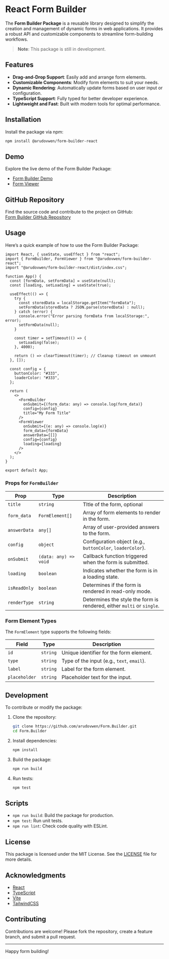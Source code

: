 
# React Form Builder

The **Form Builder Package** is a reusable library designed to simplify the creation and management of dynamic forms in web applications. It provides a robust API and customizable components to streamline form-building workflows.

> **Note**: This package is still in development.

## Features

- **Drag-and-Drop Support**: Easily add and arrange form elements.
- **Customizable Components**: Modify form elements to suit your needs.
- **Dynamic Rendering**: Automatically update forms based on user input or configuration.
- **TypeScript Support**: Fully typed for better developer experience.
- **Lightweight and Fast**: Built with modern tools for optimal performance.

## Installation

Install the package via npm:

```bash
npm install @arudovwen/form-builder-react
```

## Demo

Explore the live demo of the Form Builder Package:  
- [Form Builder Demo](https://form-builder-inky-nine.vercel.app/)  
- [Form Viewer](https://form-builder-inky-nine.vercel.app/viewer)

## GitHub Repository

Find the source code and contribute to the project on GitHub:  
[Form Builder GitHub Repository](https://github.com/arudovwen/Form.Builder)

## Usage

Here’s a quick example of how to use the Form Builder Package:

```tsx
import React, { useState, useEffect } from "react";
import { FormBuilder, FormViewer } from "@arudovwen/form-builder-react";
import "@arudovwen/form-builder-react/dist/index.css";

function App() {
  const [formData, setFormData] = useState(null);
  const [loading, setLoading] = useState(true);

  useEffect(() => {
    try {
      const storedData = localStorage.getItem("formData");
      setFormData(storedData ? JSON.parse(storedData) : null);
    } catch (error) {
      console.error("Error parsing formData from localStorage:", error);
      setFormData(null);
    }

    const timer = setTimeout(() => {
      setLoading(false);
    }, 4000);

    return () => clearTimeout(timer); // Cleanup timeout on unmount
  }, []);

  const config = {
    buttonColor: "#333",
    loaderColor: "#333",
  };

  return (
    <>
      <FormBuilder
        onSubmit={(form_data: any) => console.log(form_data)}
        config={config}
        title="My Form Title"
      />
      <FormViewer
        onSubmit={(e: any) => console.log(e)}
        form_data={formData}
        answerData={[]}
        config={config}
        loading={loading}
      />
    </>
  );
}

export default App;
```

### Props for `FormBuilder`

| Prop         | Type               | Description                                      |
|--------------|--------------------|--------------------------------------------------|
| `title`      | `string`           | TItle of the form, optional   |
| `form_data`  | `FormElement[]`    | Array of form elements to render in the form.   |
| `answerData` | `any[]`            | Array of user-provided answers to the form.     |
| `config`     | `object`           | Configuration object (e.g., `buttonColor`, `loaderColor`). |
| `onSubmit`   | `(data: any) => void` | Callback function triggered when the form is submitted. |
| `loading`    | `boolean`          | Indicates whether the form is in a loading state. |
| `isReadOnly` | `boolean`          | Determines if the form is rendered in read-only mode. |
| `renderType` | `string`           | Determines the style the form is rendered, either `multi` or `single`. |

### Form Element Types

The `FormElement` type supports the following fields:

| Field         | Type       | Description                              |
|---------------|------------|------------------------------------------|
| `id`          | `string`   | Unique identifier for the form element. |
| `type`        | `string`   | Type of the input (e.g., `text`, `email`). |
| `label`       | `string`   | Label for the form element.             |
| `placeholder` | `string`   | Placeholder text for the input.         |

## Development

To contribute or modify the package:

1. Clone the repository:

   ```bash
   git clone https://github.com/arudovwen/Form.Builder.git
   cd Form.Builder
   ```

2. Install dependencies:

   ```bash
   npm install
   ```

3. Build the package:

   ```bash
   npm run build
   ```

4. Run tests:

   ```bash
   npm test
   ```

## Scripts

- `npm run build`: Build the package for production.
- `npm test`: Run unit tests.
- `npm run lint`: Check code quality with ESLint.

## License

This package is licensed under the MIT License. See the [LICENSE](LICENSE) file for more details.

## Acknowledgments

- [React](https://reactjs.org/)
- [TypeScript](https://www.typescriptlang.org/)
- [Vite](https://vitejs.dev/)
- [TailwindCSS](https://tailwindcss.com/)

## Contributing

Contributions are welcome! Please fork the repository, create a feature branch, and submit a pull request.

---

Happy form building!

